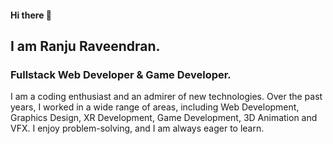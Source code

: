 #### Hi there 👋
## I am Ranju Raveendran. 
### Fullstack Web Developer & Game Developer.

I am a coding enthusiast and an admirer of new technologies. Over the past years, I worked in a wide range of areas, including Web Development, Graphics Design, XR Development, Game Development, 3D Animation and VFX. I enjoy problem-solving, and I am always eager to learn. 
